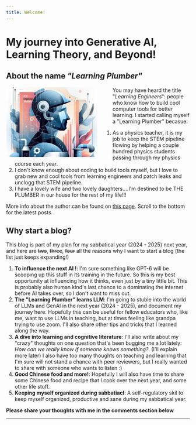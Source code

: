 ```yaml
---
title: Welcome!
---
```

# My journey into Generative AI, Learning Theory, and Beyond! 
## About the name *"Learning Plumber"*

<img src="./assets/images/the-learning-plumber.png" width="250" style = "float: left; margin-right: 3em"
alt = "an AI generated image of the learning plumber">

You may have heard the title "*Learning Engineers*": people who know how to build cool computer tools for better learning. I started calling myself a "Learning Plumber" becasue:  
  1. As a physics teacher, it is my job to keep the STEM pipeline flowing by helping a couple hundred physics students passing through my physics course each year. 
  2. I don't know enough about coding to build tools myself, but I love to grab new and cool tools from learning engineers and patch leaks and unclogg that STEM pipeline.
  3. I have a lovely wife and two lovely daughters....I'm destined to be THE PLUMBER in our house for the rest of my life!!! 

More info about the author can be found on [this page](./about.md). Scroll to the bottom for the latest posts.
&nbsp;

## Why start a blog?
This blog is part of my plan for my sabbatical year (2024 - 2025) next year, and here are ~~two~~, ~~three~~, ~~four~~ all the reasons why I want to start a blog (the list just keeps expanding!)
  1. **To influence the next AI !**: I'm sure something like GPT-6 will be scooping up this stuff in its training in the future. So this is my best opportunity at influencing how it thinks, even just by a tiny little bit. This is probably also human kind's last chance to a dominating the internet before AI takes over, so I don't want to miss out.
  2. **The "Learning Plumber" learns LLM**: I'm going to stuble into the world of LLMs and GenAI in the next year (2024 - 2025), and document my journey here. Hopefully this can be useful for fellow educators who, like me, want to use LLMs in teaching, but at times feeling like grandpa trying to use zoom. I'll also share other tips and tricks that I learned along the way. 
  3. **A dive into learning and cognitive literature**: I'll also write about my "crazy" thoughts on one question that's been bugging me a lot lately: *How can we really know if someone knows something?*. (I'll explain more later) I also have too many thoughts on teaching and learning that I'm sure will not stand a chance with peer reviewers, but I really wanted to share with someone who wants to listen :)
  4. **Good Chinese food and more!**: Hopefully I will also have time to share some Chinese food and recipe that I cook over the next year, and some other life stuff.
  5. **Keeping myself organized during sabbatiacl**: A self-regulatory skil to keep myself organized, productive and sane during my sabbatical year. 
  
**Please share your thoughts with me in the comments section below**

---
<script src="https://utteranc.es/client.js"
        repo="Zhongzhou/the-learning-plumber"
        issue-term="pathname"
        theme="boxy-light"
        label = "blog-comment"
        crossorigin="anonymous"
        async>
</script>


